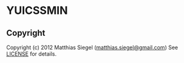 # YUICSSMIN



## Copyright
Copyright (c) 2012 Matthias Siegel (matthias.siegel@gmail.com)
See [LICENSE](https://github.com/matthiassiegel/yuicssmin/tree/master/LICENSE.md) for details.